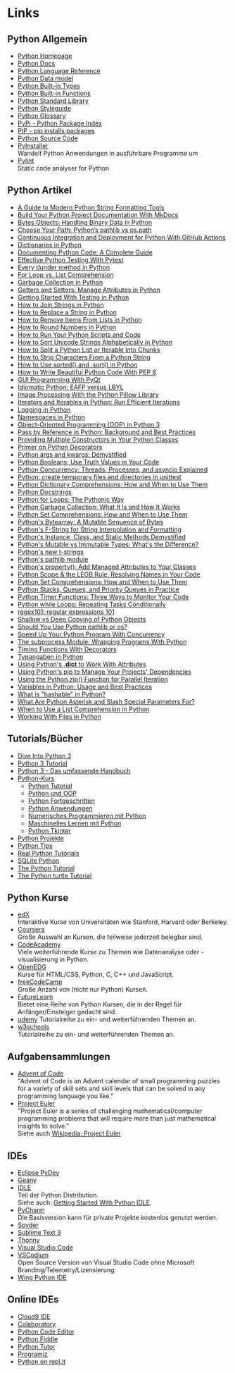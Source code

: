 # Links

## Python Allgemein
* [Python Homepage](https://python.org)
* [Python Docs](https://docs.python.org/3/)
* [Python Language Reference](https://docs.python.org/3.11/reference/index.html)
* [Python Data model](https://docs.python.org/3.11/reference/datamodel.html)
* [Python Built-in Types](https://docs.python.org/3.11/library/stdtypes.html)
* [Python Built-in Functions](https://docs.python.org/3.11/library/functions.html)
* [Python Standard Library](https://docs.python.org/3.11/library/index.html)
* [Python Styleguide](https://www.python.org/dev/peps/pep-0008/)
* [Python Glossary](https://docs.python.org/3/glossary.html)
* [PyPi - Python Package Index](https://pypi.org)
* [PIP - pip installs packages](https://pip.pypa.io/en/stable/quickstart/)
* [Python Source Code](https://github.com/python/cpython)
* [PyInstaller](https://www.pyinstaller.org/)  
  Wandelt Python Anwendungen in ausführbare Programme um
* [Pylint](https://www.pylint.org/)  
  Static code analyser for Python 

## Python Artikel
* [A Guide to Modern Python String Formatting Tools](https://realpython.com/python-formatted-output/)
* [Build Your Python Project Documentation With MkDocs](https://realpython.com/python-project-documentation-with-mkdocs/)
* [Bytes Objects: Handling Binary Data in Python](https://realpython.com/python-bytes/)
* [Choose Your Path: Python’s pathlib vs os.path](https://medium.com/@barila/choose-your-path-pythons-pathlib-vs-os-path-4de0b1e752dd)
* [Continuous Integration and Deployment for Python With GitHub Actions](https://realpython.com/github-actions-python/)
* [Dictionaries in Python](https://realpython.com/python-dicts/)
* [Documenting Python Code: A Complete Guide](https://realpython.com/documenting-python-code/)
* [Effective Python Testing With Pytest](https://realpython.com/pytest-python-testing/)
* [Every dunder method in Python](https://www.pythonmorsels.com/every-dunder-method/)
* [For Loop vs. List Comprehension](https://switowski.com/blog/for-loop-vs-list-comprehension/)
* [Garbage Collection in Python](https://www.geeksforgeeks.org/garbage-collection-python/)
* [Getters and Setters: Manage Attributes in Python](https://realpython.com/python-getter-setter/)
* [Getting Started With Testing in Python](https://realpython.com/python-testing/)
* [How to Join Strings in Python](https://realpython.com/python-join-string/)
* [How to Replace a String in Python](https://realpython.com/replace-string-python/)
* [How to Remove Items From Lists in Python](https://realpython.com/remove-item-from-list-python/)
* [How to Round Numbers in Python](https://realpython.com/python-rounding/)
* [How to Run Your Python Scripts and Code](https://realpython.com/run-python-scripts/)
* [How to Sort Unicode Strings Alphabetically in Python](https://realpython.com/python-sort-unicode-strings/)
* [How to Split a Python List or Iterable Into Chunks](https://realpython.com/how-to-split-a-python-list-into-chunks/)
* [How to Strip Characters From a Python String](https://realpython.com/python-strip/)
* [How to Use sorted() and .sort() in Python](https://realpython.com/python-sort/)
* [How to Write Beautiful Python Code With PEP 8](https://realpython.com/python-pep8/)
* [GUI Programming With PyQt](https://realpython.com/learning-paths/pyqt-gui-programming/)
* [Idiomatic Python: EAFP versus LBYL](https://devblogs.microsoft.com/python/idiomatic-python-eafp-versus-lbyl/)
* [Image Processing With the Python Pillow Library](https://realpython.com/image-processing-with-the-python-pillow-library/)
* [Iterators and Iterables in Python: Run Efficient Iterations](https://realpython.com/python-iterators-iterables/)
* [Logging in Python](https://realpython.com/python-logging/)
* [Namespaces in Python](https://realpython.com/python-namespace/)
* [Object-Oriented Programming (OOP) in Python 3](https://realpython.com/python3-object-oriented-programming/)
* [Pass by Reference in Python: Background and Best Practices](https://realpython.com/python-pass-by-reference/)
* [Providing Multiple Constructors in Your Python Classes](https://realpython.com/python-multiple-constructors/)
* [Primer on Python Decorators](https://realpython.com/primer-on-python-decorators/)
* [Python args and kwargs: Demystified](https://realpython.com/python-kwargs-and-args/)
* [Python Booleans: Use Truth Values in Your Code](https://realpython.com/python-boolean/)
* [Python Concurrency: Threads, Processes, and asyncio Explained](https://newvick.com/python-concurrency/)
* [Python: create temporary files and directories in unittest](https://adamj.eu/tech/2024/12/30/python-temporary-files-directories-unittest/)
* [Python Dictionary Comprehensions: How and When to Use Them](https://realpython.com/python-dictionary-comprehension/)
* [Python Docstrings](https://www.geeksforgeeks.org/python-docstrings/)
* [Python for Loops: The Pythonic Way](https://realpython.com/python-for-loop/)
* [Python Garbage Collection: What It Is and How It Works](https://stackify.com/python-garbage-collection/)
* [Python Set Comprehensions: How and When to Use Them](https://realpython.com/python-set-comprehension/)
* [Python's Bytearray: A Mutable Sequence of Bytes](https://realpython.com/python-bytearray/)
* [Python's F-String for String Interpolation and Formatting](https://realpython.com/python-f-strings/)
* [Python's Instance, Class, and Static Methods Demystified](https://realpython.com/instance-class-and-static-methods-demystified/)
* [Python's Mutable vs Immutable Types: What's the Difference?](https://realpython.com/python-mutable-vs-immutable-types/)
* [Python's new t-strings](https://davepeck.org/2025/04/11/pythons-new-t-strings/)
* [Python's pathlib module](https://www.pythonmorsels.com/pathlib-module/)
* [Python's property(): Add Managed Attributes to Your Classes](https://realpython.com/python-property/)
* [Python Scope & the LEGB Rule: Resolving Names in Your Code](https://realpython.com/python-scope-legb-rule/)
* [Python Set Comprehensions: How and When to Use Them](https://realpython.com/python-set-comprehension/)
* [Python Stacks, Queues, and Priority Queues in Practice](https://realpython.com/queue-in-python/)
* [Python Timer Functions: Three Ways to Monitor Your Code](https://realpython.com/python-timer/)
* [Python while Loops: Repeating Tasks Conditionally](https://realpython.com/python-while-loop/)
* [regex101: regular expressions 101](https://regex101.com/)
* [Shallow vs Deep Copying of Python Objects](https://realpython.com/python-copy/)
* [Should You Use Python pathlib or os?](https://betterprogramming.pub/should-you-be-using-pathlib-6f3a0fddec7e?gi=d6568d68af78)
* [Speed Up Your Python Program With Concurrency](https://realpython.com/python-concurrency/)
* [The subprocess Module: Wrapping Programs With Python](https://realpython.com/python-subprocess/)
* [Timing Functions With Decorators](https://www.geeksforgeeks.org/timing-functions-with-decorators-python/)
* [Typangaben in Python](https://m.heise.de/developer/artikel/Explizite-Typangaben-in-Python-Segen-oder-Fluch-3964094.html?seite=all)
* [Using Python's .__dict__ to Work With Attributes](https://realpython.com/python-dict-attribute/)
* [Using Python's pip to Manage Your Projects' Dependencies](https://realpython.com/what-is-pip/)
* [Using the Python zip() Function for Parallel Iteration](https://realpython.com/python-zip-function/)
* [Variables in Python: Usage and Best Practices](https://realpython.com/python-variables/)
* [What is "hashable" in Python?](https://www.pythonmorsels.com/what-are-hashable-objects/)
* [What Are Python Asterisk and Slash Special Parameters For?](https://realpython.com/python-asterisk-and-slash-special-parameters/)
* [When to Use a List Comprehension in Python](https://realpython.com/list-comprehension-python/)
* [Working With Files in Python](https://realpython.com/working-with-files-in-python/)

## Tutorials/Bücher
* [Dive Into Python 3](https://diveintopython3.problemsolving.io/)
* [Python 3 Tutorial](https://www.python-kurs.eu/python3_kurs.php)
* [Python 3 - Das umfassende Handbuch](https://openbook.rheinwerk-verlag.de/python/)
* [Python-Kurs](https://www.python-kurs.eu/index.php)  
    * [Python Tutorial](https://www.python-kurs.eu/python_kurs.php)
    * [Python und OOP](https://www.python-kurs.eu/einfuehrung_objektorientierte_programmierung_unter_python.php)
    * [Python Fortgeschritten](https://www.python-kurs.eu/fortgeschrittene_programmierung_in_Python.php)
    * [Python Anwendungen](https://www.python-kurs.eu/system_programmierung.php)
    * [Numerisches Programmieren mit Python](https://www.python-kurs.eu/numerisches_programmieren_in_Python.php)
    * [Maschinelles Lernen mit Python](https://www.python-kurs.eu/maschinelles_lernen.php)
    * [Python Tkinter](https://www.python-kurs.eu/python_tkinter.php)
* [Python Projekte](https://projects.raspberrypi.org/de-DE/projects)
* [Python Tips](https://book.pythontips.com/en/latest/)
* [Real Python Tutorials](https://realpython.com/)
* [SQLite Python](https://www.sqlitetutorial.net/sqlite-python/)
* [The Python Tutorial](https://docs.python.org/3/tutorial/)
* [The Python turtle Tutorial](https://docs.python.org/3/library/turtle.html)

## Python Kurse
* [edX](https://www.edx.org/)  
  Interaktive Kurse von Universitäten wie Stanford, Harvard oder Berkeley.
* [Coursera](https://www.coursera.org/)    
  Große Auswahl an Kursen, die teilweise jederzeit belegbar sind.
* [CodeAcademy](https://www.codecademy.com/)  
  Viele weiterführende Kurse zu Themen wie Datenanalyse oder -visualisierung 
  in Python.
* [OpenEDG](https://edube.org/)  
  Kurse für HTML/CSS, Python, C, C++ und JavaScript.
* [freeCodeCamp](https://www.freecodecamp.org/)  
  Große Anzahl von (nicht nur Python) Kursen.
* [FutureLearn](https://www.futurelearn.com/search?filter_type=course&q=Python)  
  Bietet eine Reihe von Python Kursen, die in der Regel für Anfänger/Einsteiger 
  gedacht sind.
* [udemy](https://udemy.com/) 
  Tutorialreihe zu ein- und weiterführenden Themen an.
* [w3schools](https://www.w3schools.com/python/)  
  Tutorialreihe zu ein- und weiterführenden Themen an.

## Aufgabensammlungen
* [Advent of Code](https://adventofcode.com/)  
  "Advent of Code is an Advent calendar of small programming puzzles for a variety of skill sets and skill levels that can be solved in any programming language you like."
* [Project Euler](https://projecteuler.net/)  
  "Project Euler is a series of challenging mathematical/computer programming problems that will require more than just mathematical insights to solve."  
   Siehe auch 
   [Wikipedia: Project Euler](https://de.wikipedia.org/wiki/Project_Euler)

##  IDEs
* [Eclipse PyDev](https://www.pydev.org/)
* [Geany](https://www.geany.org/)
* [IDLE](https://docs.python.org/3/library/idle.html)  
  Teil der Python Distribution.  
  Siehe auch: 
  [Getting Started With Python IDLE](https://realpython.com/python-idle/).
* [PyCharm](https://www.jetbrains.com/pycharm/)  
  Die Basisversion kann für private Projekte kostenlos
  genutzt werden.
* [Spyder](https://www.spyder-ide.org/)
* [Sublime Text 3](https://www.sublimetext.com/3)
* [Thonny](https://thonny.org/)
* [Visual Studio Code](https://code.visualstudio.com/download)
* [VSCodium](https://github.com/VSCodium/vscodium/releases)  
  Open Source Version von Visual Studio Code ohne 
  Microsoft Branding/Telemetry/Lizensierung.
* [Wing Python IDE](https://wingware.com/)  

## Online IDEs
* [Cloud9 IDE](https://aws.amazon.com/cloud9)
* [Colaboratory](https://colab.research.google.com/)
* [Python Code Editor](https://editor.raspberrypi.org/)
* [Python Fiddle](http://pythonfiddle.com/)
* [Python Tutor](https://pythontutor.com)
* [Programiz](https://www.programiz.com/python-programming/online-compiler/)
* [Python on repl.it](https://repl.it/languages/python3)

